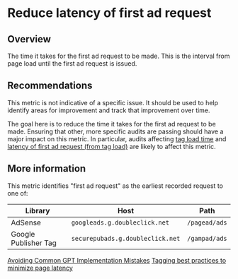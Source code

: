 # Reduce latency of first ad request

## Overview

The time it takes for the first ad request to be made. This is the interval from
page load until the first ad request is issued.

## Recommendations

This metric is not indicative of a specific issue. It should be used to help
identify areas for improvement and track that improvement over time.

The goal here is to reduce the time it takes for the first ad request to be
made. Ensuring that other, more specific audits are passing should have a major
impact on this metric. In particular, audits affecting
[tag load time](./tag-load-time) and
[latency of first ad request (from tag load)](./ad-request-from-tag-load) are
likely to affect this metric.

## More information

This metric identifies "first ad request" as the earliest recorded request to
one of:

| Library              | Host                             | Path          |
|----------------------|----------------------------------|---------------|
| AdSense              | `googleads.g.doubleclick.net`    | `/pagead/ads` |
| Google Publisher Tag | `securepubads.g.doubleclick.net` | `/gampad/ads` |

[Avoiding Common GPT Implementation Mistakes](https://developers.google.com/publisher-tag/common_implementation_mistakes)
[Tagging best practices to minimize page latency](https://support.google.com/admanager/answer/7485975)

